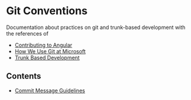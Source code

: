 # Git Conventions

Documentation about practices on git and trunk-based development with the references of

+ [Contributing to Angular](https://github.com/angular/angular/blob/master/CONTRIBUTING.md#type)
+ [How We Use Git at Microsoft](https://docs.microsoft.com/en-us/azure/devops/learn/devops-at-microsoft/use-git-microsoft?view=azure-devops)
+ [Trunk Based Development](https://trunkbaseddevelopment.com/)

## Contents

+ [Commit Message Guidelines](./docs/commit-message-guidelines/01-commit-message-guidelines.md)

